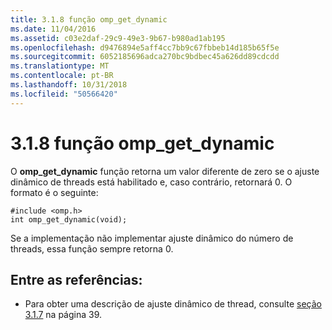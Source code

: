 ```yaml
---
title: 3.1.8 função omp_get_dynamic
ms.date: 11/04/2016
ms.assetid: c03e2daf-29c9-49e3-9b67-b980ad1ab195
ms.openlocfilehash: d9476894e5aff4cc7bb9c67fbbeb14d185b65f5e
ms.sourcegitcommit: 6052185696adca270bc9bdbec45a626dd89cdcdd
ms.translationtype: MT
ms.contentlocale: pt-BR
ms.lasthandoff: 10/31/2018
ms.locfileid: "50566420"
---
```

# <a name="318-ompgetdynamic-function"></a>3.1.8 função omp_get_dynamic

O **omp_get_dynamic** função retorna um valor diferente de zero se o ajuste dinâmico de threads está habilitado e, caso contrário, retornará 0. O formato é o seguinte:

```
#include <omp.h>
int omp_get_dynamic(void);
```

Se a implementação não implementar ajuste dinâmico do número de threads, essa função sempre retorna 0.

## <a name="cross-references"></a>Entre as referências:

- Para obter uma descrição de ajuste dinâmico de thread, consulte [seção 3.1.7](../../parallel/openmp/3-1-7-omp-set-dynamic-function.md) na página 39.